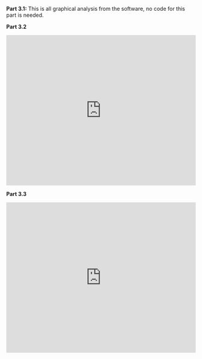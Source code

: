 **Part 3.1:**
This is all graphical analysis from the software, no code for this part is needed. 

**Part 3.2**
<iframe src='https://trinket.io/embed/python3/1079613a7e?start=result' width='100%' height='400' frameborder='0' marginwidth='0' marginheight='0' allowfullscreen></iframe>

**Part 3.3**
<iframe src='https://trinket.io/embed/python3/36044afd40?start=result' width='100%' height='400' frameborder='0' marginwidth='0' marginheight='0' allowfullscreen></iframe>

